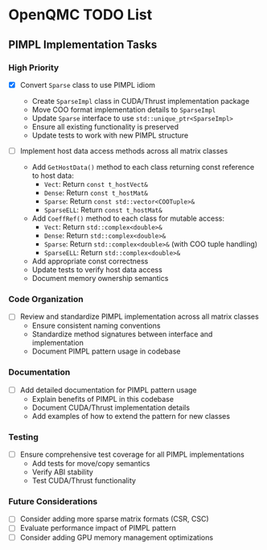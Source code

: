 # OpenQMC TODO List

## PIMPL Implementation Tasks

### High Priority
- [X] Convert `Sparse` class to use PIMPL idiom
  - Create `SparseImpl` class in CUDA/Thrust implementation package
  - Move COO format implementation details to `SparseImpl`
  - Update `Sparse` interface to use `std::unique_ptr<SparseImpl>`
  - Ensure all existing functionality is preserved
  - Update tests to work with new PIMPL structure

- [ ] Implement host data access methods across all matrix classes
  - Add `GetHostData()` method to each class returning const reference to host data:
    - `Vect`: Return `const t_hostVect&`
    - `Dense`: Return `const t_hostMat&`
    - `Sparse`: Return `const std::vector<COOTuple>&`
    - `SparseELL`: Return `const t_hostMat&`
  - Add `CoeffRef()` method to each class for mutable access:
    - `Vect`: Return `std::complex<double>&`
    - `Dense`: Return `std::complex<double>&`
    - `Sparse`: Return `std::complex<double>&` (with COO tuple handling)
    - `SparseELL`: Return `std::complex<double>&`
  - Add appropriate const correctness
  - Update tests to verify host data access
  - Document memory ownership semantics

### Code Organization
- [ ] Review and standardize PIMPL implementation across all matrix classes
  - Ensure consistent naming conventions
  - Standardize method signatures between interface and implementation
  - Document PIMPL pattern usage in codebase

### Documentation
- [ ] Add detailed documentation for PIMPL pattern usage
  - Explain benefits of PIMPL in this codebase
  - Document CUDA/Thrust implementation details
  - Add examples of how to extend the pattern for new classes

### Testing
- [ ] Ensure comprehensive test coverage for all PIMPL implementations
  - Add tests for move/copy semantics
  - Verify ABI stability
  - Test CUDA/Thrust functionality

### Future Considerations
- [ ] Consider adding more sparse matrix formats (CSR, CSC)
- [ ] Evaluate performance impact of PIMPL pattern
- [ ] Consider adding GPU memory management optimizations 